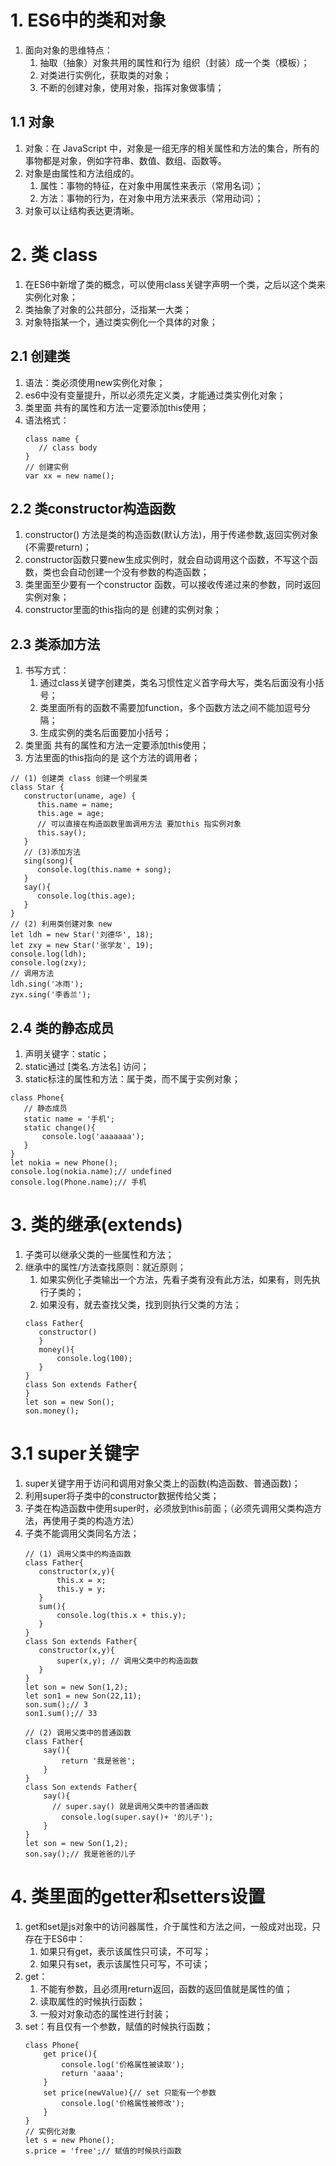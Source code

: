# 1. ES6中的类和对象
1. 面向对象的思维特点：
   1. 抽取（抽象）对象共用的属性和行为 组织（封装）成一个类（模板）；
   2. 对类进行实例化，获取类的对象；
   3. 不断的创建对象，使用对象，指挥对象做事情；
## 1.1 对象
   1. 对象：在 JavaScript 中，对象是一组无序的相关属性和方法的集合，所有的事物都是对象，例如字符串、数值、数组、函数等。
   2. 对象是由属性和方法组成的。
      1. 属性：事物的特征，在对象中用属性来表示（常用名词）；
      2. 方法：事物的行为，在对象中用方法来表示（常用动词）；
   3. 对象可以让结构表达更清晰。
# 2. 类 class
   1. 在ES6中新增了类的概念，可以使用class关键字声明一个类，之后以这个类来实例化对象；
   2. 类抽象了对象的公共部分，泛指某一大类；
   3. 对象特指某一个，通过类实例化一个具体的对象；
## 2.1 创建类
   1. 语法：类必须使用new实例化对象；
   2. es6中没有变量提升，所以必须先定义类，才能通过类实例化对象；
   3. 类里面 共有的属性和方法一定要添加this使用；
   4. 语法格式：
      ```
      class name {
         // class body
      }
      // 创建实例
      var xx = new name();
      ```
## 2.2 类constructor构造函数
   1. constructor() 方法是类的构造函数(默认方法)，用于传递参数,返回实例对象(不需要return)；
   2. constructor函数只要new生成实例时，就会自动调用这个函数，不写这个函数，类也会自动创建一个没有参数的构造函数；
   3. 类里面至少要有一个constructor 函数，可以接收传递过来的参数，同时返回实例对象；
   4. constructor里面的this指向的是 创建的实例对象；
## 2.3 类添加方法
   1. 书写方式：
      1. 通过class关键字创建类，类名习惯性定义首字母大写，类名后面没有小括号；
      2. 类里面所有的函数不需要加function，多个函数方法之间不能加逗号分隔；
      3. 生成实例的类名后面要加小括号；
   4. 类里面 共有的属性和方法一定要添加this使用；
   5. 方法里面的this指向的是 这个方法的调用者；
   ```
   // (1) 创建类 class 创建一个明星类
   class Star {
      constructor(uname, age) {
         this.name = name;
         this.age = age;
         // 可以直接在构造函数里面调用方法 要加this 指实例对象
         this.say();
      }
      // (3)添加方法
      sing(song){
         console.log(this.name + song);
      }
      say(){
         console.log(this.age);
      }
   }
   // (2) 利用类创建对象 new
   let ldh = new Star('刘德华', 18);
   let zxy = new Star('张学友', 19);
   console.log(ldh);
   console.log(zxy);
   // 调用方法
   ldh.sing('冰雨');
   zyx.sing('李香兰');
   ```
## 2.4 类的静态成员
   1. 声明关键字：static；
   2. static通过 [类名.方法名] 访问；
   3. static标注的属性和方法：属于类，而不属于实例对象；
   ```
   class Phone{
      // 静态成员
      static name = '手机';
      static change(){
          console.log('aaaaaaa');
      }
   }
   let nokia = new Phone();
   console.log(nokia.name);// undefined
   console.log(Phone.name);// 手机
   ```
# 3. 类的继承(extends)
1. 子类可以继承父类的一些属性和方法；
2. 继承中的属性/方法查找原则：就近原则；
   1. 如果实例化子类输出一个方法，先看子类有没有此方法，如果有，则先执行子类的；
   1. 如果没有，就去查找父类，找到则执行父类的方法；
   ```
   class Father{
      constructor()
      }
      money(){
          console.log(100);
      }
   }
   class Son extends Father{
   }
   let son = new Son();
   son.money();
   ```
# 3.1 super关键字
1. super关键字用于访问和调用对象父类上的函数(构造函数、普通函数)；
2. 利用super将子类中的constructor数据传给父类；
3. 子类在构造函数中使用super时，必须放到this前面；（必须先调用父类构造方法，再使用子类的构造方法）
4. 子类不能调用父类同名方法；
   ```
   // (1) 调用父类中的构造函数
   class Father{
      constructor(x,y){
          this.x = x;
          this.y = y;
      }
      sum(){
          console.log(this.x + this.y);
      }
   }
   class Son extends Father{
      constructor(x,y){
          super(x,y); // 调用父类中的构造函数
      }
   }
   let son = new Son(1,2);
   let son1 = new Son(22,11);
   son.sum();// 3
   son1.sum();// 33

   // (2) 调用父类中的普通函数
   class Father{
       say(){
           return '我是爸爸';
       }
   }
   class Son extends Father{
       say(){
         // super.say() 就是调用父类中的普通函数
           console.log(super.say()+ '的儿子');
       }
   }
   let son = new Son(1,2);
   son.say();// 我是爸爸的儿子
   ```
# 4. 类里面的getter和setters设置
1. get和set是js对象中的访问器属性，介于属性和方法之间，一般成对出现，只存在于ES6中：
   1. 如果只有get，表示该属性只可读，不可写；
   2. 如果只有set，表示该属性只可写，不可读；
2. get：
   1. 不能有参数，且必须用return返回，函数的返回值就是属性的值；
   2. 读取属性的时候执行函数；
   3. 一般对对象动态的属性进行封装；
3. set：有且仅有一个参数，赋值的时候执行函数；
   ```
   class Phone{
       get price(){
           console.log('价格属性被读取');
           return 'aaaa';
       }
       set price(newValue){// set 只能有一个参数
           console.log('价格属性被修改');
       }
   }
   // 实例化对象
   let s = new Phone();
   s.price = 'free';// 赋值的时候执行函数
   ```